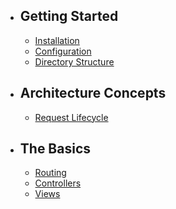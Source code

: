 - ## Getting Started
    - [Installation](/docs/{{version}}/installation)
    - [Configuration](/docs/{{version}}/configuration)
    - [Directory Structure](/docs/{{version}}/structure)
- ## Architecture Concepts
    - [Request Lifecycle](/docs/{{version}}/lifecycle)
- ## The Basics
    - [Routing](/docs/{{version}}/routing)
    - [Controllers](/docs/{{version}}/controllers)
    - [Views](/docs/{{version}}/views)
    


